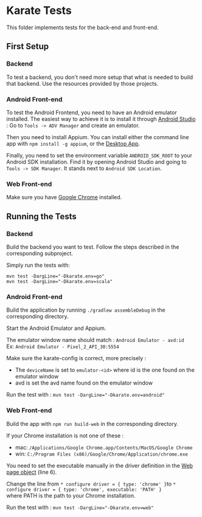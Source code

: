 # Karate Tests

This folder implements tests for the back-end and front-end.

## First Setup

### Backend

To test a backend, you don't need more setup that what is needed to build that backend. Use the resources provided by
those projects.

### Android Front-end

To test the Android Frontend, you need to have an Android emulator installed. The easiest way to achieve it is to
install it through [Android Studio](https://developer.android.com/studio) :
Go to `Tools -> ADV Manager` and create an emulator.

Then you need to install Appium. You can install either the command line app with `npm install -g appium`, or
the [Desktop App](https://github.com/appium/appium-desktop/releases/).

Finally, you need to set the environment variable `ANDROID_SDK_ROOT` to your Android SDK installation. Find it by
opening Android Studio and going to `Tools -> SDK Manager`. It stands next to `Android SDK Location`.

### Web Front-end

Make sure you have [Google Chrome](https://www.google.com/intl/en/chrome/) installed.

## Running the Tests

### Backend

Build the backend you want to test. Follow the steps described in the corresponding subproject.

Simply run the tests with:

```
mvn test -DargLine="-Dkarate.env=go"
mvn test -DargLine="-Dkarate.env=scala"
```

### Android Front-end

Build the application by running `./gradlew assembleDebug` in the corresponding directory.

Start the Android Emulator and Appium.

The emulator window name should match : `Android Emulator - avd:id` \
Ex: `Android Emulator - Pixel_2_API_30:5554`

Make sure the karate-config is correct, more precisely :

- The `deviceName` is set to `emulator-<id>` where id is the one found on the emulator window
- avd is set the avd name found on the emulator window

Run the test with :
`mvn test -DargLine="-Dkarate.env=android"`

### Web Front-end

Build the app with `npm run build-web` in the corresponding directory.

If your Chrome installation is not one of these :

- mac: `/Applications/Google Chrome.app/Contents/MacOS/Google Chrome`
- win: `C:/Program Files (x86)/Google/Chrome/Application/chrome.exe`

You need to set the executable manually in the driver definition in
the [Web page object](src/test/java/fe/utils/web.feature) (line 6).

Change the line from `* configure driver = { type: 'chrome' }`to `* configure driver = { type: 'chrome', executable: 'PATH' }`\
where PATH is the path to your Chrome installation.

Run the test with :
`mvn test -DargLine="-Dkarate.env=web"`

